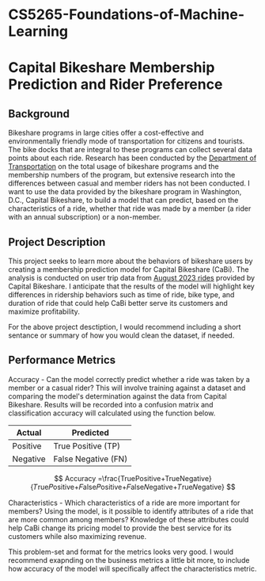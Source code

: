 # CS5265-Foundations-of-Machine-Learning

# Capital Bikeshare Membership Prediction and Rider Preference

## Background
Bikeshare programs in large cities offer a cost-effective and environmentally friendly mode of transportation for citizens and tourists. The bike docks that are integral to these programs can collect several data points about each ride. Research has been conducted by the [Department of Transportation](https://data.bts.gov/stories/s/Summary-of-Docked-Bikeshare-Trips-by-System-and-Ot/7fgy-2zkf/) on the total usage of bikeshare programs and the membership numbers of the program, but extensive research into the differences between casual and member riders has not been conducted. I want to use the data provided by the bikeshare program in Washington, D.C., Capital Bikeshare, to build a model that can predict, based on the characteristics of a ride, whether that ride was made by a member (a rider with an annual subscription) or a non-member.

## Project Description
This project seeks to learn more about the behaviors of bikeshare users by creating a membership prediction model for Capital Bikeshare (CaBi). The analysis is conducted on user trip data from [August 2023 rides](https://s3.amazonaws.com/capitalbikeshare-data/index.html) provided by Capital Bikeshare. I anticipate that the results of the model will highlight key differences in ridership behaviors such as time of ride, bike type, and duration of ride that could help CaBi better serve its customers and maximize profitability.

For the above project desctiption, I would recommend including a short sentance or summary of how you would clean the dataset, if needed.

## Performance Metrics

Accuracy - Can the model correctly predict whether a ride was taken by a member or a casual rider? This will involve training against a dataset and comparing the model's determination against the data from Capital Bikeshare. Results will be recorded into a confusion matrix and classification accuracy will calculated using the function below.

| Actual | Predicted |
|---|---|
| Positive | True Positive (TP) | False Positive (FP) |
| Negative | False Negative (FN) | True Negative (TN) |

$$ Accuracy =\frac{TruePositive+TrueNegative}{𝑇rue𝑃ositive+𝐹alse𝑃ositive+𝐹alse𝑁egative+𝑇rue𝑁egative} $$

Characteristics - Which characteristics of a ride are more important for members? Using the model, is it possible to identify attributes of a ride that are more common among members? Knowledge of these attributes could help CaBi change its pricing model to provide the best service for its customers while also maximizing revenue.

This problem-set and format for the metrics looks very good. I would recommend exapnding on the business metrics a little bit more, to include how accuracy of the model will specifically affect the characteristics metric.
